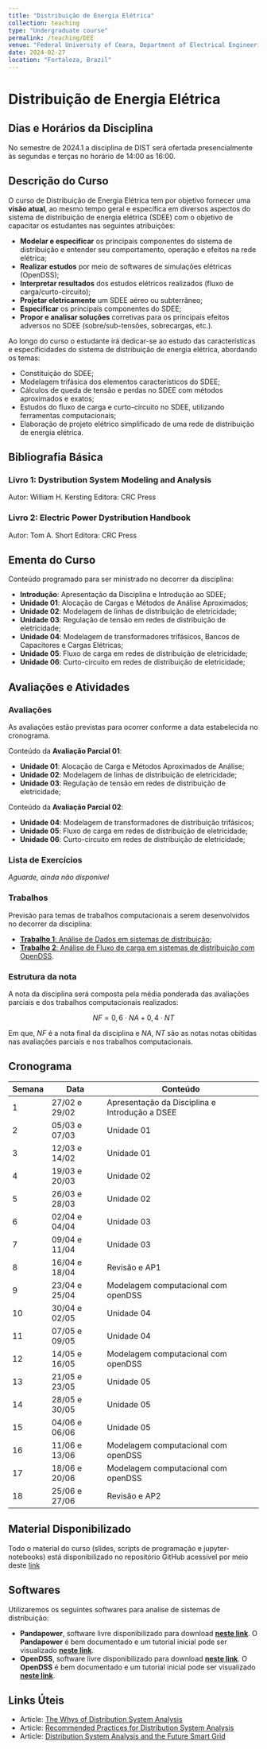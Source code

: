 ```yaml
---
title: "Distribuição de Energia Elétrica"
collection: teaching
type: "Undergraduate course"
permalink: /teaching/DEE
venue: "Federal University of Ceara, Department of Electrical Engineering"
date: 2024-02-27
location: "Fortaleza, Brazil"
---
```


# Distribuição de Energia Elétrica

## Dias e Horários da Disciplina

No semestre de 2024.1 a disciplina de DIST será ofertada presencialmente às segundas e terças no horário de 14:00 as 16:00.

## Descrição do Curso

O curso de Distribuição de Energia Elétrica tem por objetivo fornecer uma **visão atual**, ao mesmo tempo geral e específica em diversos aspectos do sistema de distribuição de energia elétrica (SDEE) com o objetivo de capacitar os estudantes nas seguintes atribuições:

- **Modelar e especificar** os principais componentes do sistema de distribuição e entender seu comportamento, operação e efeitos na rede elétrica;
- **Realizar estudos** por meio de softwares de simulações elétricas (OpenDSS);
- **Interpretar resultados** dos estudos elétricos realizados (fluxo de carga/curto-circuito);
- **Projetar eletricamente** um SDEE aéreo ou subterrâneo;
- **Especificar** os principais componentes do SDEE;
- **Propor e analisar soluções** corretivas para os principais efeitos adversos no SDEE (sobre/sub-tensões, sobrecargas, etc.).

Ao longo do curso o estudante irá dedicar-se ao estudo das características e especificidades do sistema de distribuição de energia elétrica, abordando os temas:

- Constituição do SDEE;
- Modelagem trifásica dos elementos característicos do SDEE;
- Cálculos de queda de tensão e perdas no SDEE com métodos aproximados e exatos;
- Estudos do fluxo de carga e curto-circuito no SDEE, utilizando ferramentas computacionais;
- Elaboração de projeto elétrico simplificado de uma rede de distribuição de energia elétrica.

## Bibliografia Básica

### Livro 1: Dystribution System Modeling and Analysis
Autor: William H. Kersting
Editora: CRC Press

### Livro 2: Electric Power Dystribution Handbook
Autor: Tom A. Short
Editora: CRC Press

## Ementa do Curso

Conteúdo programado para ser ministrado no decorrer da disciplina:

- **Introdução**: Apresentação da Disciplina e Introdução ao SDEE;
- **Unidade 01**: Alocação de Cargas e Métodos de Análise Aproximados;
- **Unidade 02**: Modelagem de linhas de distribuição de eletricidade;
- **Unidade 03**: Regulação de tensão em redes de distribuição de eletricidade;
- **Unidade 04**: Modelagem de transformadores trifásicos, Bancos de Capacitores e Cargas Elétricas; 
- **Unidade 05**: Fluxo de carga em redes de distribuição de eletricidade;
- **Unidade 06**: Curto-circuito em redes de distribuição de eletricidade;

## Avaliações e Atividades

### Avaliações

As avaliações estão previstas para ocorrer conforme a data estabelecida no cronograma.

Conteúdo da **Avaliação Parcial 01**:
- **Unidade 01**: Alocação de Carga e Métodos Aproximados de Análise;
- **Unidade 02**: Modelagem de linhas de distribuição de eletricidade;
- **Unidade 03**: Regulação de tensão em redes de distribuição de eletricidade;

Conteúdo da **Avaliação Parcial 02**:
- **Unidade 04**: Modelagem de transformadores de distribuição trifásicos; 
- **Unidade 05**: Fluxo de carga em redes de distribuição de eletricidade;
- **Unidade 06**: Curto-circuito em redes de distribuição de eletricidade;

### Lista de Exercícios

*Aguarde, ainda não disponível*

### Trabalhos

Previsão para temas de trabalhos computacionais a serem desenvolvidos no decorrer da disciplina:
- [**Trabalho 1**: Análise de Dados em sistemas de distribuição](/teaching/DEE/Trabalho-01);
- [**Trabalho 2**: Análise de Fluxo de carga em sistemas de distribuição com OpenDSS](/teaching/DEE/Trabalho-02).

### Estrutura da nota

A nota da disciplina será composta pela média ponderada das avaliações parciais e dos trabalhos computacionais realizados:

$$NF = 0,6 \cdot NA + 0,4 \cdot NT$$

Em que, $NF$ é a nota final da disciplina e $NA$, $NT$ são as notas notas obitidas nas avaliações parciais e nos trabalhos computacionais.

## Cronograma

| Semana | Data          | Conteúdo                                       |
| ------ | ------------- | ---------------------------------------------- |
| 1      | 27/02 e 29/02 | Apresentação da Disciplina e Introdução a DSEE |
| 2      | 05/03 e 07/03 | Unidade 01                                     |
| 3      | 12/03 e 14/02 | Unidade 01                                     |
| 4      | 19/03 e 20/03 | Unidade 02                                     |
| 5      | 26/03 e 28/03 | Unidade 02                                     |
| 6      | 02/04 e 04/04 | Unidade 03                                     |
| 7      | 09/04 e 11/04 | Unidade 03                                     |
| 8      | 16/04 e 18/04 | Revisão e AP1                                  |
| 9      | 23/04 e 25/04 | Modelagem computacional com openDSS            |
| 10     | 30/04 e 02/05 | Unidade 04                                     |
| 11     | 07/05 e 09/05 | Unidade 04                                     |
| 12     | 14/05 e 16/05 | Modelagem computacional com openDSS            |
| 13     | 21/05 e 23/05 | Unidade 05                                     |
| 14     | 28/05 e 30/05 | Unidade 05                                     |
| 15     | 04/06 e 06/06 | Unidade 05                                     |
| 16     | 11/06 e 13/06 | Modelagem computacional com openDSS            |
| 17     | 18/06 e 20/06 | Modelagem computacional com openDSS            |
| 18     | 25/06 e 27/06 | Revisão e AP2                                  |

## Material Disponibilizado

Todo o material do curso (slides, scripts de programação e jupyter-notebooks) está disponibilizado no repositório GitHub acessível por meio deste [link](https://github.com/lucassm/dist-ufc)

## Softwares

Utilizaremos os seguintes softwares para analise de sistemas de distribuição:

- **Pandapower**, software livre disponibilizado para download [**neste link**](http://www.pandapower.org/). O **Pandapower** é bem documentado e um tutorial inicial pode ser visualizado [**neste link**](https://pandapower.readthedocs.io/en/latest/).
-  **OpenDSS**, software livre disponibilizado para download [**neste link**](https://sourceforge.net/projects/electricdss/). O **OpenDSS** é bem documentado e um tutorial inicial pode ser visualizado [**neste link**](http://sourceforge.net/p/electricdss/code/HEAD/tree/trunk/Distrib/Doc/OpenDSSPrimer.pdf).

## Links Úteis

- Article: [The Whys of Distribution System Analysis](https://drive.google.com/file/d/1728nw70VMb0yucNwR5uElDojYDoVipuO/view?usp=drive_link)
- Article: [Recommended Practices for Distribution System Analysis](https://drive.google.com/file/d/1xZ_PAEg1wIqt2_3Qpkmvq40_bDmqWJ-7/view?usp=drive_link)
- Article: [Distribution System Analysis and the Future Smart Grid](https://drive.google.com/file/d/1tDoFq_6vQ5UmswGnpFy590RePzQajfpc/view?usp=drive_link)
